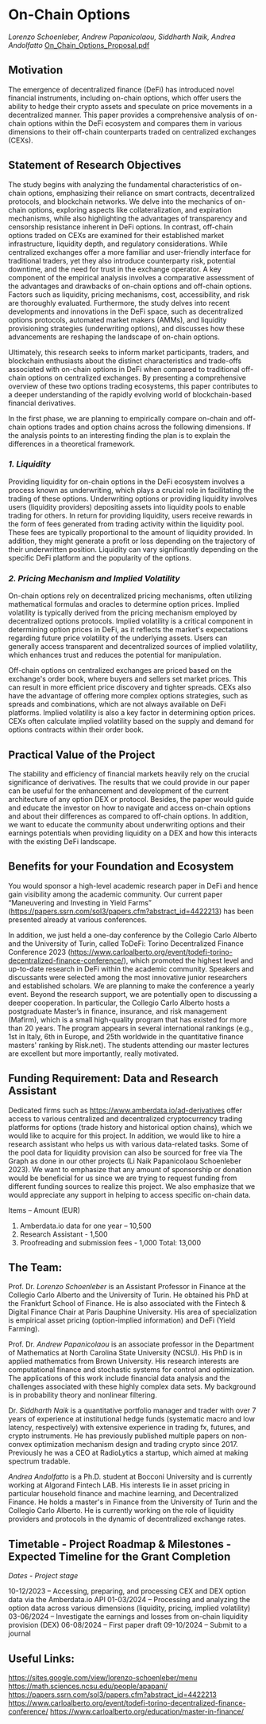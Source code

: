 # On-Chain Options
_Lorenzo Schoenleber, Andrew Papanicolaou, Siddharth Naik, Andrea Andolfatto_
[On_Chain_Options_Proposal.pdf](https://github.com/opynfinance/OGP/files/12549242/On_Chain_Options_Proposal.pdf)

## **Motivation** 
The emergence of decentralized finance (DeFi) has introduced novel financial instruments, including on-chain options, which offer users the ability to hedge their crypto assets and speculate on price movements in a decentralized manner. This paper provides a comprehensive analysis of on-chain options within the DeFi ecosystem and compares them in various dimensions to their off-chain counterparts traded on centralized exchanges (CEXs).

## **Statement of Research Objectives**
The study begins with analyzing the fundamental characteristics of on-chain options, emphasizing their reliance on smart contracts, decentralized protocols, and blockchain networks. We delve into the mechanics of on-chain options, exploring aspects like collateralization, and expiration mechanisms, while also highlighting the advantages of transparency and censorship resistance inherent in DeFi options. In contrast, off-chain options traded on CEXs are examined for their established market infrastructure, liquidity depth, and regulatory considerations. While centralized exchanges offer a more familiar and user-friendly interface for traditional traders, yet they also introduce counterparty risk, potential downtime, and the need for trust in the exchange operator.
A key component of the empirical analysis involves a comparative assessment of the advantages and drawbacks of on-chain options and off-chain options. Factors such as liquidity, pricing mechanisms, cost, accessibility, and risk are thoroughly evaluated. Furthermore, the study delves into recent developments and innovations in the DeFi space, such as decentralized options protocols, automated market makers (AMMs), and liquidity provisioning strategies (underwriting options), and discusses how these advancements are reshaping the landscape of on-chain options.

Ultimately, this research seeks to inform market participants, traders, and blockchain enthusiasts about the distinct characteristics and trade-offs associated with on-chain options in DeFi when compared to traditional off-chain options on centralized exchanges. By presenting a comprehensive overview of these two options trading ecosystems, this paper contributes to a deeper understanding of the rapidly evolving world of blockchain-based financial derivatives. 

In the first phase, we are planning to empirically compare on-chain and off-chain options trades and option chains across the following dimensions. If the analysis points to an interesting finding the plan is to explain the differences in a theoretical framework.

### _1.	Liquidity_
Providing liquidity for on-chain options in the DeFi ecosystem involves a process known as underwriting, which plays a crucial role in facilitating the trading of these options. Underwriting options or providing liquidity involves users (liquidity providers) depositing assets into liquidity pools to enable trading for others. In return for providing liquidity, users receive rewards in the form of fees generated from trading activity within the liquidity pool. These fees are typically proportional to the amount of liquidity provided. In addition, they might generate a profit or loss depending on the trajectory of their underwritten position. Liquidity can vary significantly depending on the specific DeFi platform and the popularity of the options. 
### _2.	Pricing Mechanism and Implied Volatility_
On-chain options rely on decentralized pricing mechanisms, often utilizing mathematical formulas and oracles to determine option prices. Implied volatility is typically derived from the pricing mechanism employed by decentralized options protocols. Implied volatility is a critical component in determining option prices in DeFi, as it reflects the market's expectations regarding future price volatility of the underlying assets. Users can generally access transparent and decentralized sources of implied volatility, which enhances trust and reduces the potential for manipulation.

Off-chain options on centralized exchanges are priced based on the exchange's order book, where buyers and sellers set market prices. This can result in more efficient price discovery and tighter spreads. CEXs also have the advantage of offering more complex options strategies, such as spreads and combinations, which are not always available on DeFi platforms. Implied volatility is also a key factor in determining option prices. CEXs often calculate implied volatility based on the supply and demand for options contracts within their order book.

## **Practical Value of the Project**
The stability and efficiency of financial markets heavily rely on the crucial significance of derivatives. The results that we could provide in our paper can be useful for the enhancement and development of the current architecture of any option DEX or protocol. Besides, the paper would guide and educate the investor on how to navigate and access on-chain options and about their differences as compared to off-chain options. In addition, we want to educate the community about underwriting options and their earnings potentials when providing liquidity on a DEX and how this interacts with the existing DeFi landscape.

## **Benefits for your Foundation and Ecosystem**
You would sponsor a high-level academic research paper in DeFi and hence gain visibility among the academic community. Our current paper “Maneuvering and Investing in Yield Farms” (https://papers.ssrn.com/sol3/papers.cfm?abstract_id=4422213) has been presented already at various conferences. 

In addition, we just held a one-day conference by the Collegio Carlo Alberto and the University of Turin, called ToDeFi: Torino Decentralized Finance Conference 2023 (https://www.carloalberto.org/event/todefi-torino-decentralized-finance-conference/), which promoted the highest level and up-to-date research in DeFi within the academic community. Speakers and discussants were selected among the most innovative junior researchers and established scholars. We are planning to make the conference a yearly event. Beyond the research support, we are potentially open to discussing a deeper cooperation. In particular, the Collegio Carlo Alberto hosts a postgraduate Master’s in finance, insurance, and risk management (Mafirm), which is a small high-quality program that has existed for more than 20 years. The program appears in several international rankings (e.g., 1st in Italy, 6th in Europe, and 25th worldwide in the quantitative finance masters' ranking by Risk.net). The students attending our master lectures are excellent but more importantly, really motivated.

## **Funding Requirement: Data and Research Assistant**
Dedicated firms such as https://www.amberdata.io/ad-derivatives offer access to various centralized and decentralized cryptocurrency trading platforms for options (trade history and historical option chains), which we would like to acquire for this project. In addition, we would like to hire a research assistant who helps us with various data-related tasks. Some of the pool data for liquidity provision can also be sourced for free via The Graph as done in our other projects (Li Naik Papanicolaou Schoenleber 2023). We want to emphasize that any amount of sponsorship or donation would be beneficial for us since we are trying to request funding from different funding sources to realize this project. We also emphasize that we would appreciate any support in helping to access specific on-chain data.

Items – Amount (EUR) 
1.	Amberdata.io data for one year – 10,500
2.	Research Assistant - 1,500
3.	Proofreading and submission fees - 1,000
Total: 13,000

## **The Team:**
Prof. Dr. _Lorenzo Schoenleber_ is an Assistant Professor in Finance at the Collegio Carlo Alberto and the University of Turin. He obtained his PhD at the Frankfurt School of Finance. He is also associated with the Fintech & Digital Finance Chair at Paris Dauphine University. His area of specialization is empirical asset pricing (option-implied information) and DeFi (Yield Farming). 

Prof. Dr. _Andrew Papanicolaou_ is an associate professor in the Department of Mathematics at North Carolina State University (NCSU). His PhD is in applied mathematics from Brown University. His research interests are computational finance and stochastic systems for control and optimization. The applications of this work include financial data analysis and the challenges associated with these highly complex data sets. My background is in probability theory and nonlinear filtering. 

Dr. _Siddharth Naik_ is a quantitative portfolio manager and trader with over 7 years of experience at institutional hedge funds (systematic macro and low latency, respectively) with extensive experience in trading fx, futures, and crypto instruments. He has previously published multiple papers on non-convex optimization mechanism design and trading crypto since 2017. Previously he was a CEO at RadioLytics a startup, which aimed at making spectrum tradable.

_Andrea Andolfatto_ is a Ph.D. student at Bocconi University and is currently working at Algorand Fintech LAB. His interests lie in asset pricing in particular household finance and machine learning, and Decentralized Finance. He holds a master's in Finance from the University of Turin and the Collegio Carlo Alberto. He is currently working on the role of liquidity providers and protocols in the dynamic of decentralized exchange rates.

## **Timetable** - Project Roadmap & Milestones - Expected Timeline for the Grant Completion
_Dates - Project stage_ 

10-12/2023 – Accessing, preparing, and processing CEX and DEX option data via the Amberdata.io API 
01-03/2024 – Processing and analyzing the option data across various dimensions (liquidity, pricing, implied volatility)
03-06/2024 – Investigate the earnings and losses from on-chain liquidity provision (DEX) 
06-08/2024 – First paper draft 
09-10/2024 – Submit to a journal

## **Useful Links:**
https://sites.google.com/view/lorenzo-schoenleber/menu
https://math.sciences.ncsu.edu/people/apapani/
https://papers.ssrn.com/sol3/papers.cfm?abstract_id=4422213
https://www.carloalberto.org/event/todefi-torino-decentralized-finance-conference/
https://www.carloalberto.org/education/master-in-finance/
